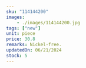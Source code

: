 ```yaml
---
sku: "114144200"
images:
    - ./images/114144200.jpg
tags: ["new"]
unit: piece
price: 30.8
remarks: Nickel-free.
updatedOn: 06/21/2024
stock: 5
---
```

